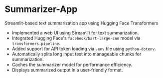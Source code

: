 # Summarizer-App

Streamlit-based text summarization app using Hugging Face Transformers

- Implemented a web UI using Streamlit for text summarization.
- Integrated Hugging Face's `facebook/bart-large-cnn` model via `transformers.pipeline`.
- Added support for API token loading via `.env` file using `python-dotenv`.
- Automatically splits long input text into manageable chunks for summarization.
- Caches the summarizer model for performance efficiency.
- Displays summarized output in a user-friendly format.
